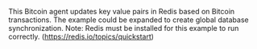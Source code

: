 This Bitcoin agent updates key value pairs in Redis based on Bitcoin transactions. 
The example could be expanded to create global database synchronization.
Note: Redis must be installed for this example to run correctly. (https://redis.io/topics/quickstart)

